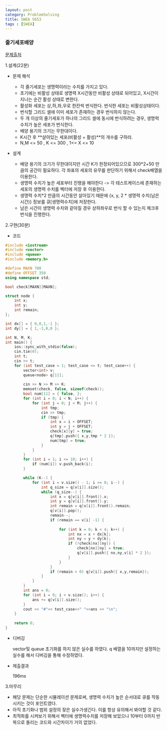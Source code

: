 ```yaml
---
layout: post
category: ProblemSolving
title: SWEA 5653
tags : [SWEA]
---
```

### 줄기세포배양
[문제출처](https://swexpertacademy.com/main/code/problem/problemDetail.do?contestProbId=AWXRJ8EKe48DFAUo)

1.설계(22분)

  - 문제 해석
  
    - 각 줄기세포는 생명력이라는 수치를 가지고 있다.
    - 초기에는 비활성 상태로 생명력 X시간동안 비활성 상태로 되어있고, X시간이 지나는 순간 활성 상태로 변한다.
    - 활성화 세포는 상,하,좌,우로 한칸씩 번식한다. 번식한 세포는 비활성상태이다.
    - 번식할 그리드 셀에 이미 세포가 존재하는 경우 번식하지 않는다.
    - 두 개 이상의 줄기세포가 하나의 그리드 셀에 동시에 번식하려는 경우, 생명력 수치가 높은 세포가 번식한다.
    - 배양 용기의 크기는 무한대이다.
    - K시간 후 **살아있는 세포(비활성 + 활성)**의 개수를 구하라.
    - N,M <= 50 , K <= 300 , 1<= X <= 10
  
  - 설계
  
    - 배양 용기의 크기가 무한대이지만 시간 K가 한정되어있으므로 300*2+50 만큼의 공간이 필요하다. 각 좌표의 세포의 유무를 판단하기 
    위해서 check배열을 이용한다.
    - 생명력 수치가 높은 세포부터 진행을 해야한다 -> 각 테스트케이스에 존재하는 세포의 생명력 수치를 벡터에 저장 후 이용한다.
    - 생명력 수치*2 만큼의 시간동안 살아있기 때문에 {x, y, 2 * 생명력 수치(남은 시간)} 정보를 큐[생명력수치]에 저장한다.
    - 남은 시간이 생명력 수치와 같아질 경우 상하좌우로 번식 할 수 있는지 체크후 번식을 진행한다.
    
2.구현(30분)

  - 코드
  
```cpp
#include <iostream>
#include <vector>
#include <queue>
#include <memory.h>

#define MAXN 700
#define OFFSET 350
using namespace std;

bool check[MAXN][MAXN];

struct node {
	int x;
	int y;
	int remain;
};

int dx[] = { 0,0,1,-1 };
int dy[] = { 1,-1,0,0 };

int N, M, K;
int main() {
	ios::sync_with_stdio(false);
	cin.tie(0);
	int t;
	cin >> t;
	for (int test_case = 1; test_case <= t; test_case++) {
		vector<int> v;
		queue<node> q[11];
		
		cin >> N >> M >> K;
		memset(check, false, sizeof(check));
		bool num[11] = { false, };
		for (int i = 0; i < N; i++) {
			for (int j = 0; j < M; j++) {
				int tmp;
				cin >> tmp;
				if (tmp) {
					int x = i + OFFSET;
					int y = j + OFFSET;
					check[x][y] = true;
					q[tmp].push({ x,y,tmp * 2 });
					num[tmp] = true;
				}
			}
		}
		for (int i = 1; i <= 10; i++) {
			if (num[i]) v.push_back(i);
		}

		while (K--) {
			for (int i = v.size() - 1; i >= 0; i--) {
				int q_size = q[v[i]].size();
				while (q_size--) {
					int x = q[v[i]].front().x;
					int y = q[v[i]].front().y;
					int remain = q[v[i]].front().remain;
					q[v[i]].pop();
					remain--;
					if (remain == v[i] -1) {
						
						for (int k = 0; k < 4; k++) {
							int nx = x + dx[k];
							int ny = y + dy[k];
							if (!check[nx][ny]) {
								check[nx][ny] = true;
								q[v[i]].push({ nx,ny,v[i] * 2 });
							}
						}
					}
					if (remain > 0) q[v[i]].push({ x,y,remain});
				}
			}
		}
		int ans = 0;
		for (int i = 0; i < v.size(); i++) {
			ans += q[v[i]].size();
		}
		cout << "#"<< test_case<<" "<<ans << "\n";
	}
	
	return 0;
}
```
  - 디버깅
  
    vector및 queue 초기화를 하지 않은 실수를 하였다. q 배열을 10까지만 설정하는 실수를 해서 디버깅을 통해 수정하였다.
    
  - 제출결과

    196ms

3.마무리

- 해당 문제는 단순한 시뮬레이션 문제로써, 생명력 수치가 높은 순서대로 큐를 작동시키는 것이 포인트였다. 
- 아직 초기화나 범위 설정의 잦은 실수가생긴다. 이를 항상 유의해서 봐야할 것 같다.
- 최적화를 시켜보기 위해서 벡터에 생명력수치를 저장해 보았으나 10부터 0까지 반복으로 돌리는 코드와 시간차이가 거의 없었다.

